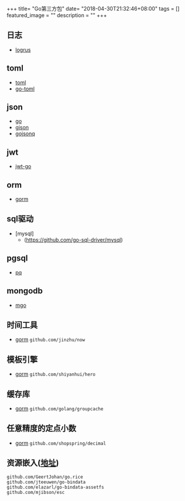 +++
title= "Go第三方包"
date= "2018-04-30T21:32:46+08:00"
tags = []
featured_image = ""
description = ""
+++

## 日志

- [logrus](https://github.com/sirupsen/logrus)

## toml

- [toml](https://github.com/BurntSushi/toml)
- [go-toml](https://github.com/pelletier/go-toml)

## json

- [go](https://github.com/json-iterator/go)
- [gjson](https://github.com/tidwall/gjson)
- [gojsonq](https://github.com/thedevsaddam/gojsonq)

## jwt

- [jwt-go](https://github.com/dgrijalva/jwt-go)

## orm
- [gorm](https://github.com/jinzhu/gorm)

## sql驱动

- [mysql]
    - (https://github.com/go-sql-driver/mysql)


## pgsql

- [pq](https://github.com/lib/pq)

## mongodb

- [mgo](http://labix.org/mgo)

## 时间工具

- [gorm](https://github.com/jinzhu/gorm)
`github.com/jinzhu/now`

## 模板引擎

- [gorm](https://github.com/jinzhu/gorm)
`github.com/shiyanhui/hero`

## 缓存库

- [gorm](https://github.com/jinzhu/gorm)
`github.com/golang/groupcache`

## 任意精度的定点小数

- [gorm](https://github.com/jinzhu/gorm)
`github.com/shopspring/decimal`

## 资源嵌入([地址](https://studygolang.com/articles/5068))
`github.com/GeertJohan/go.rice`  
`github.com/jteeuwen/go-bindata`  
`github.com/elazarl/go-bindata-assetfs`  
`github.com/mjibson/esc`  

